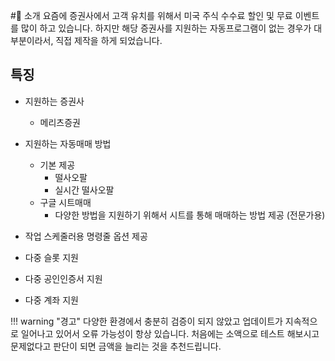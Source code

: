 #👋 소개
요즘에 증권사에서 고객 유치를 위해서 미국 주식 수수료 할인 및 무료 이벤트를 많이 하고 있습니다. 하지만 해당 증권사를 지원하는 자동프로그램이 없는 경우가 대부분이라서, 직접 제작을 하게 되었습니다.

## 특징
* 지원하는 증권사
    * 메리츠증권

* 지원하는 자동매매 방법
    * 기본 제공
        * 떨사오팔
        * 실시간 떨사오팔
    * 구글 시트매매
        * 다양한 방법을 지원하기 위해서 시트를 통해 매매하는 방법 제공 (전문가용)

* 작업 스케줄러용 명령줄 옵션 제공
* 다중 슬롯 지원
* 다중 공인인증서 지원
* 다중 계좌 지원 

!!! warning "경고"
    다양한 환경에서 충분히 검증이 되지 않았고 업데이트가 지속적으로 일어나고 있어서 오류 가능성이 항상 있습니다. 처음에는 소액으로 테스트 해보시고 문제없다고 판단이 되면 금액을 늘리는 것을 추천드립니다.
